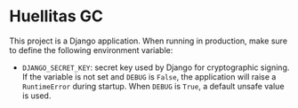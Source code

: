 # Huellitas GC

This project is a Django application. When running in production, make sure to define the following environment variable:

- `DJANGO_SECRET_KEY`: secret key used by Django for cryptographic signing.
  If the variable is not set and `DEBUG` is `False`, the application will raise
  a `RuntimeError` during startup. When `DEBUG` is `True`, a default unsafe
  value is used.

